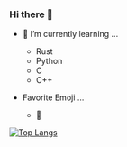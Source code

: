 ### Hi there 👋
- 🌱 I’m currently learning ...
  - Rust
  - Python
  - C
  - C++


- Favorite Emoji ...
  - 🗿


[![Top Langs](https://github-readme-stats.vercel.app/api/top-langs/?username=joseph-x-li&exclude_repo=joseph-x-li.github.io,lux,ray,old_website&layout=compact)](https://github.com/anuraghazra/github-readme-stats)

<!--
**joseph-x-li/joseph-x-li** is a ✨ _special_ ✨ repository because its `README.md` (this file) appears on your GitHub profile.

Here are some ideas to get you started:

- 🔭 I’m currently working on ...
- 🌱 I’m currently learning ...
- 👯 I’m looking to collaborate on ...
- 🤔 I’m looking for help with ...
- 💬 Ask me about ...
- 📫 How to reach me: ...
- 😄 Pronouns: ...
- ⚡ Fun fact: ...
-->
